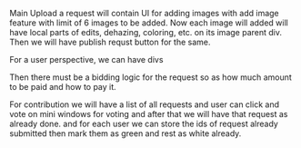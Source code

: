Main Upload a request will contain UI for adding images with add image feature with limit of 6 images to be added.
Now each image will added will have local parts of edits, dehazing, coloring, etc. on its image parent div.
Then we will have publish requst button for the same.

For a user perspective, we can have divs 

Then there must be a bidding logic for the request so as how much amount to be paid and how to pay it.




For contribution
we will have a list of all requests and user can click and vote on mini windows for voting and after that we will have that request as already done.
and for each user we can store the ids of request already submitted then mark them as green and rest as white already.